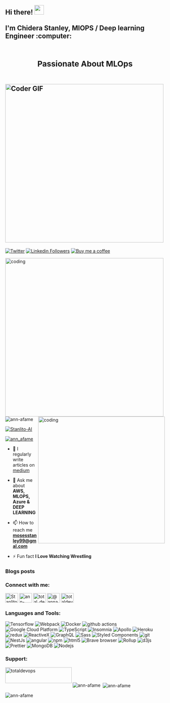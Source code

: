 

<h2 align="left">
 <abc>
  <br>Hi there! <img src="https://user-images.githubusercontent.com/42378118/110234147-e3259600-7f4e-11eb-95be-0c4047144dea.gif" width="30"><br>
  <br> I'm Chidera Stanley,  MlOPS / Deep learning Engineer :computer:<br>
  <br> <h3 align="center"> Passionate About MLOps</h3>
  <br>
    <img src="https://media.giphy.com/media/SWoSkN6DxTszqIKEqv/giphy.gif" alt="Coder GIF" width="500">
 </abc>
</h2> 


[![Twitter](https://img.shields.io/badge/Twitter-blue?style=social&logo=twitter)](https://twitter.com/Stanlito20)
[![Linkedin Followers](https://img.shields.io/badge/LinkedIn-255k-blue?style=social&logo=linkedin)](https://www.linkedin.com/in/stanlito/)
 [![Buy me a coffee](https://img.shields.io/static/v1.svg?label=Buy%20me%20a%20coffee&message=🥨&color=black&logo=buy%20me%20a%20coffee&logoColor=white&labelColor=6f4e37)](https://www.buymeacoffee.com/mosesstanlu)


 <img align="left" alt="coding" width="500" src="https://www.digitalonus.com/wp-content/uploads/2019/07/DOU-GIF4.gif"> 
 
 <img align="right" alt="coding" width="400" src="https://github.com/annfelix/annfelix/blob/main/rr.gif"> 






<p align="left"> <img src="https://komarev.com/ghpvc/?username=ann-afame&label=Profile%20views&color=0e75b6&style=flat" alt="ann-afame" /> </p>



<p align="left"> <a href="https://github.com/ryo-ma/github-profile-trophy"><img src="https://github-profile-trophy.vercel.app/?username=Stanlito-AI" alt="Stanlito-AI" /></a> </p>

<p align="left"> <a href="https://twitter.com/Stanlito-AI" target="blank"><img src="https://img.shields.io/twitter/follow/ann_afame?logo=twitter&style=for-the-badge" alt="ann_afame" /></a> </p>


- 📝 I regularly write articles on [medium](https://medium.com/@AnnAfame)

- 💬 Ask me about **AWS, MLOPS, Azure & DEEP LEARNING**

- 📫 How to reach me **mosesstanley99@gmal.com**

- ⚡ Fun fact **I Love Watching Wrestling**

### Blogs posts
<!-- BLOG-POST-LIST:START -->
<!-- BLOG-POST-LIST:END -->

<h3 align="left">Connect with me:</h3>
<p align="left">
<a href="https://twitter.com/Stanlito20" target="blank"><img align="center" src="https://raw.githubusercontent.com/rahuldkjain/github-profile-readme-generator/master/src/images/icons/Social/twitter.svg" alt="Stanlito-AI" height="30" width="40" /></a>
<a href="https://linkedin.com/in/ann-afamefuna" target="blank"><img align="center" src="https://raw.githubusercontent.com/rahuldkjain/github-profile-readme-generator/master/src/images/icons/Social/linked-in-alt.svg" alt="ann-afamefuna" height="30" width="40" /></a>
<a href="https://instagram.com/total_devops" target="blank"><img align="center" src="https://raw.githubusercontent.com/rahuldkjain/github-profile-readme-generator/master/src/images/icons/Social/instagram.svg" alt="total_devops" height="30" width="40" /></a>
<a href="https://medium.com/@annafame" target="blank"><img align="center" src="https://raw.githubusercontent.com/rahuldkjain/github-profile-readme-generator/master/src/images/icons/Social/medium.svg" alt="@annafame" height="30" width="40" /></a>
<a href="https://www.youtube.com/c/totaldevops" target="blank"><img align="center" src="https://raw.githubusercontent.com/rahuldkjain/github-profile-readme-generator/master/src/images/icons/Social/youtube.svg" alt="totaldevops" height="30" width="40" /></a>
</p>

<h3 align="left">Languages and Tools:</h3>

<p>
  <img alt="Tensorflow" src="https://img.shields.io/badge/-React-45b8d8?style=flat-square&logo=tensorflow&logoColor=white" />
  <img alt="Webpack" src="https://img.shields.io/badge/-Webpack-8DD6F9?style=flat-square&logo=webpack&logoColor=white" /> 
  <img alt="Docker" src="https://img.shields.io/badge/-Docker-46a2f1?style=flat-square&logo=docker&logoColor=white" />
  <img alt="github actions" src="https://img.shields.io/badge/-Github_Actions-2088FF?style=flat-square&logo=github-actions&logoColor=white" />
  <img alt="Google Cloud Platform" src="https://img.shields.io/badge/-Google_Cloud_Platform-1a73e8?style=flat-square&logo=google-cloud&logoColor=white" />
  <img alt="TypeScript" src="https://img.shields.io/badge/-TypeScript-007ACC?style=flat-square&logo=typescript&logoColor=white" />
  <img alt="Insomnia" src="https://img.shields.io/badge/-Insomnia-5849BE?style=flat-square&logo=insomnia&logoColor=white" />
  <img alt="Apollo" src="https://img.shields.io/badge/-Apollo%20GraphQL-311C87?style=flat-square&logo=apollo-graphql&logoColor=white" />
  <img alt="Heroku" src="https://img.shields.io/badge/-Heroku-430098?style=flat-square&logo=heroku&logoColor=white" />
  <img alt="redux" src="https://img.shields.io/badge/-Redux-764ABC?style=flat-square&logo=redux&logoColor=white" />
  <img alt="ReactiveX" src="https://img.shields.io/badge/-RxJs-B7178C?style=flat-square&logo=reactivex&logoColor=white" />
  <img alt="GraphQL" src="https://img.shields.io/badge/-GraphQL-E10098?style=flat-square&logo=graphql&logoColor=white" />
  <img alt="Sass" src="https://img.shields.io/badge/-Sass-CC6699?style=flat-square&logo=sass&logoColor=white" />
  <img alt="Styled Components" src="https://img.shields.io/badge/-Styled_Components-db7092?style=flat-square&logo=styled-components&logoColor=white" />
  <img alt="git" src="https://img.shields.io/badge/-Git-F05032?style=flat-square&logo=git&logoColor=white" />
  <img alt="NestJs" src="https://img.shields.io/badge/-NestJs-ea2845?style=flat-square&logo=nestjs&logoColor=white" />
  <img alt="angular" src="https://img.shields.io/badge/-Angular-DD0031?style=flat-square&logo=angular&logoColor=white" />
  <img alt="npm" src="https://img.shields.io/badge/-NPM-CB3837?style=flat-square&logo=npm&logoColor=white" />
  <img alt="html5" src="https://img.shields.io/badge/-HTML5-E34F26?style=flat-square&logo=html5&logoColor=white" />
  <img alt="Brave browser" src="https://img.shields.io/badge/-Brave_Browser-FB542B?style=flat-square&logo=brave&logoColor=white" />
  <img alt="Rollup" src="https://img.shields.io/badge/-Rollup-EC4A3F?style=flat-square&logo=rollup.js&logoColor=white" />
  <img alt="d3js" src="https://img.shields.io/badge/-D3.js-F9A03C?style=flat-square&logo=d3.js&logoColor=white" />
  <img alt="Prettier" src="https://img.shields.io/badge/-Prettier-F7B93E?style=flat-square&logo=prettier&logoColor=white" />
  <img alt="MongoDB" src="https://img.shields.io/badge/-MongoDB-13aa52?style=flat-square&logo=mongodb&logoColor=white" />
  <img alt="Nodejs" src="https://img.shields.io/badge/-Nodejs-43853d?style=flat-square&logo=Node.js&logoColor=white" />
</p>




<h3 align="left">Support:</h3>
<p><a href="https://www.buymeacoffee.com/totaldevops"> <img align="left" src="https://cdn.buymeacoffee.com/buttons/v2/default-yellow.png" height="50" width="210" alt="totaldevops" /></a></p><br><br>

<p><img align="left" src="https://github-readme-stats.vercel.app/api/top-langs?username=ann-afame&show_icons=true&locale=en&layout=compact" alt="ann-afame" /></p>

<p>&nbsp;<img align="center" src="https://github-readme-stats.vercel.app/api?username=ann-afame&show_icons=true&locale=en" alt="ann-afame" /></p>

<p><img align="center" src="https://github-readme-streak-stats.herokuapp.com/?user=ann-afame&" alt="ann-afame" /></p>




